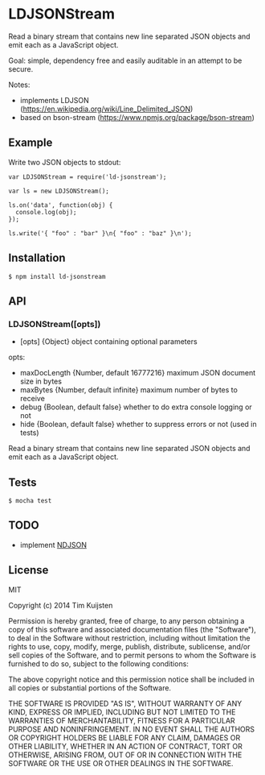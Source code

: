 # LDJSONStream

Read a binary stream that contains new line separated JSON objects and emit each
as a JavaScript object.

Goal: simple, dependency free and easily auditable in an attempt to be secure.

Notes:
* implements LDJSON (https://en.wikipedia.org/wiki/Line_Delimited_JSON)
* based on bson-stream (https://www.npmjs.org/package/bson-stream)


## Example

Write two JSON objects to stdout:

    var LDJSONStream = require('ld-jsonstream');

    var ls = new LDJSONStream();

    ls.on('data', function(obj) {
      console.log(obj);
    });

    ls.write('{ "foo" : "bar" }\n{ "foo" : "baz" }\n');


## Installation

    $ npm install ld-jsonstream


## API

### LDJSONStream([opts])
* [opts] {Object} object containing optional parameters

opts:
* maxDocLength {Number, default 16777216} maximum JSON document size in bytes
* maxBytes {Number, default infinite} maximum number of bytes to receive
* debug {Boolean, default false} whether to do extra console logging or not
* hide {Boolean, default false} whether to suppress errors or not (used in tests)

Read a binary stream that contains new line separated JSON objects and emit each
as a JavaScript object.


## Tests

    $ mocha test


## TODO

* implement [NDJSON](https://github.com/ndjson/ndjson-spec)


## License

MIT

Copyright (c) 2014 Tim Kuijsten

Permission is hereby granted, free of charge, to any person obtaining a copy of this software and associated documentation files (the "Software"), to deal in the Software without restriction, including without limitation the rights to use, copy, modify, merge, publish, distribute, sublicense, and/or sell copies of the Software, and to permit persons to whom the Software is furnished to do so, subject to the following conditions:

The above copyright notice and this permission notice shall be included in all copies or substantial portions of the Software.

THE SOFTWARE IS PROVIDED "AS IS", WITHOUT WARRANTY OF ANY KIND, EXPRESS OR IMPLIED, INCLUDING BUT NOT LIMITED TO THE WARRANTIES OF MERCHANTABILITY, FITNESS FOR A PARTICULAR PURPOSE AND NONINFRINGEMENT. IN NO EVENT SHALL THE AUTHORS OR COPYRIGHT HOLDERS BE LIABLE FOR ANY CLAIM, DAMAGES OR OTHER LIABILITY, WHETHER IN AN ACTION OF CONTRACT, TORT OR OTHERWISE, ARISING FROM, OUT OF OR IN CONNECTION WITH THE SOFTWARE OR THE USE OR OTHER DEALINGS IN THE SOFTWARE.
